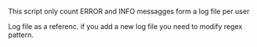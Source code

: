 This script only count ERROR and INFO messagges form a log file per user

Log file as a referenc.
if you add a new log file you need to modify regex pattern.
